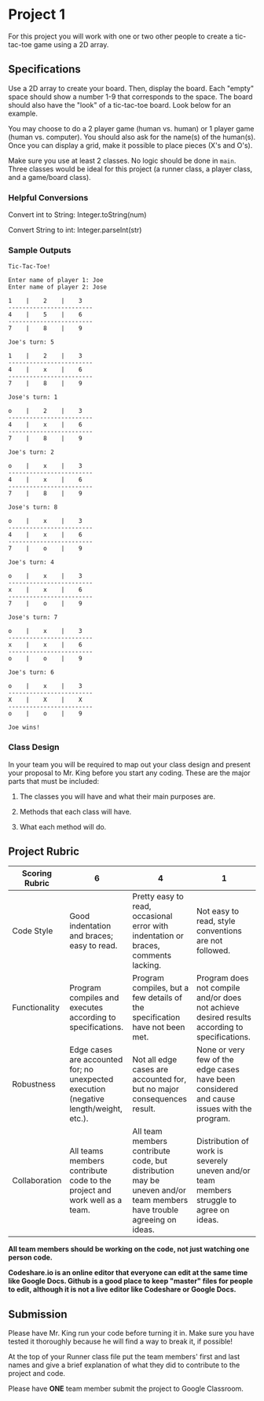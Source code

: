 # Project 1

For this project you will work with one or two other people to create a tic-tac-toe game using a 2D array.

## Specifications

Use a 2D array to create your board. Then, display the board. Each "empty" space should show a number 1-9 that corresponds to the space.
The board should also have the "look" of a tic-tac-toe board. Look below for an example.

You may choose to do a 2 player game (human vs. human) or 1 player game (human vs. computer). You should also ask for the name(s) of the human(s). Once you can display a grid, make it possible to place pieces (X's and O's).

Make sure you use at least 2 classes. No logic should be done in `main`. Three classes would be ideal for this project (a runner class, a player class, and a game/board class).

### Helpful Conversions

Convert int to String: Integer.toString(num)

Convert String to int: Integer.parseInt(str)

### Sample Outputs

```
Tic-Tac-Toe!

Enter name of player 1: Joe
Enter name of player 2: Jose

1    |    2    |    3    
------------------------
4    |    5    |    6    
------------------------
7    |    8    |    9    

Joe's turn: 5

1    |    2    |    3    
------------------------
4    |    x    |    6    
------------------------
7    |    8    |    9    

Jose's turn: 1

o    |    2    |    3    
------------------------
4    |    x    |    6    
------------------------
7    |    8    |    9    

Joe's turn: 2

o    |    x    |    3    
------------------------
4    |    x    |    6    
------------------------
7    |    8    |    9    

Jose's turn: 8

o    |    x    |    3    
------------------------
4    |    x    |    6    
------------------------
7    |    o    |    9    

Joe's turn: 4

o    |    x    |    3    
------------------------
x    |    x    |    6    
------------------------
7    |    o    |    9    

Jose's turn: 7

o    |    x    |    3    
------------------------
x    |    x    |    6    
------------------------
o    |    o    |    9    

Joe's turn: 6

o    |    x    |    3    
------------------------
X    |    X    |    X    
------------------------
o    |    o    |    9  

Joe wins!
```

### Class Design

In your team you will be required to map out your class design and present your proposal to Mr. King before you start any coding. These are the major parts that must be included:

1. The classes you will have and what their main purposes are.

2. Methods that each class will have.

3. What each method will do.


## Project Rubric

| Scoring Rubric | 6                                          | 4         | 1       |
| -------------- |------------------------------------------- | --------- |-------- |
| Code Style     | Good indentation and braces; easy to read. | Pretty easy to read, occasional error with indentation or braces, comments lacking. | Not easy to read, style conventions are not followed. |
| Functionality  | Program compiles and executes according to specifications. | Program compiles, but a few details of the specification have not been met. | Program does not compile and/or does not achieve desired results according to specifications. |
| Robustness     | Edge cases are accounted for; no unexpected execution (negative length/weight, etc.). | Not all edge cases are accounted for, but no major consequences result. | None or very few of the edge cases have been considered and cause issues with the program. |
| Collaboration  | All teams members contribute code to the project and work well as a team. | All team members contribute code, but distribution may be uneven and/or team members have trouble agreeing on ideas. | Distribution of work is severely uneven and/or team members struggle to agree on ideas. |

**All team members should be working on the code, not just watching one person code.**

**Codeshare.io is an online editor that everyone can edit at the same time like Google Docs. Github is a good place to keep "master" files for people to edit, although it is not a live editor like Codeshare or Google Docs.**

## Submission

Please have Mr. King run your code before turning it in. Make sure you have tested it thoroughly because he will find a way to break it, if possible!

At the top of your Runner class file put the team members' first and last names and give a brief explanation of what they did to contribute to the project and code.

Please have **ONE** team member submit the project to Google Classroom.
